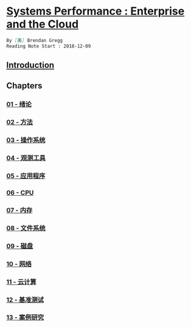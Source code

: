 # [Systems Performance : Enterprise and the Cloud](http://www.brendangregg.com/sysperfbook.html)
```md
By [美] Brendan Gregg
Reading Note Start : 2018-12-09
```
## [Introduction](Intro.md)

## Chapters
### [01 - 绪论]()
### [02 - 方法](02/README.md)
### [03 - 操作系统](03/README.md)
### [04 - 观测工具](04/README.md)
### [05 - 应用程序](05/README.md)
### [06 - CPU](06/README.md)
### [07 - 内存](07/README.md)
### [08 - 文件系统](08/README.md)
### [09 - 磁盘](09/README.md)
### [10 - 网络](10/README.md)
### [11 - 云计算]()
### [12 - 基准测试]()
### [13 - 案例研究]()

